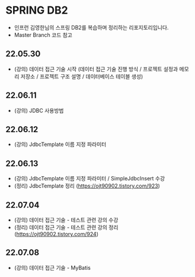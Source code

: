 # SPRING DB2
- 인프런 김영한님의 스프링 DB2를 복습하며 정리하는 리포지토리입니다.
- Master Branch 코드 참고


## 22.05.30
- (강의) 데이터 접근 기술 시작 (데이터 접근 기술 진행 방식 / 프로젝트 설정과 메모리 저장소 / 프로젝트 구조 설명 / 데이터베이스 테이블 생성)

## 22.06.11
- (강의) JDBC 사용방법

## 22.06.12
- (강의) JdbcTemplate 이름 지정 파라미터

## 22.06.13
- (강의) JdbcTemplate 이름 지정 파라미터 / SimpleJdbcInsert 수강 
- (정리) JdbcTemplate 정리 (https://ojt90902.tistory.com/923)

## 22.07.04
- (강의) 데이터 접근 기술 - 테스트 관련 강의 수강
- (정리) 데이터 접근 기술 - 테스트 관련 강의 정리(https://ojt90902.tistory.com/924)


## 22.07.08
- (강의) 데이터 접근 기술 - MyBatis 
